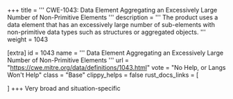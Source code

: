 +++
title = '''
CWE-1043: Data Element Aggregating an Excessively Large Number of Non-Primitive Elements
'''
description	= '''
The product uses a data element that has an excessively large number of sub-elements with non-primitive data types such as structures or aggregated objects.
'''
weight = 1043

[extra]
id = 1043
name = '''
Data Element Aggregating an Excessively Large Number of Non-Primitive Elements
'''
url = "https://cwe.mitre.org/data/definitions/1043.html"
vote = "No Help, or Langs Won't Help"
class = "Base"
clippy_helps = false
rust_docs_links = [
	
]
+++
Very broad and situation-specific